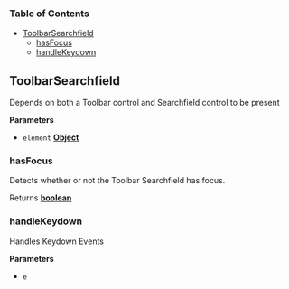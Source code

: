 <!-- Generated by documentation.js. Update this documentation by updating the source code. -->

### Table of Contents

-   [ToolbarSearchfield](#toolbarsearchfield)
    -   [hasFocus](#hasfocus)
    -   [handleKeydown](#handlekeydown)

## ToolbarSearchfield

Depends on both a Toolbar control and Searchfield control to be present

**Parameters**

-   `element` **[Object](https://developer.mozilla.org/en-US/docs/Web/JavaScript/Reference/Global_Objects/Object)** 

### hasFocus

Detects whether or not the Toolbar Searchfield has focus.

Returns **[boolean](https://developer.mozilla.org/en-US/docs/Web/JavaScript/Reference/Global_Objects/Boolean)** 

### handleKeydown

Handles Keydown Events

**Parameters**

-   `e`  
